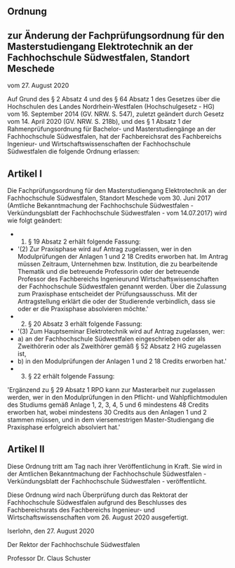 ## Ordnung

## zur Änderung der Fachprüfungsordnung für den Masterstudiengang Elektrotechnik an der Fachhochschule Südwestfalen, Standort Meschede

vom 27. August 2020

Auf Grund des § 2 Absatz 4 und des § 64 Absatz 1 des Gesetzes über die Hochschulen des Landes Nordrhein-Westfalen  (Hochschulgesetz  -  HG)  vom  16.  September  2014  (GV.  NRW.  S.  547),  zuletzt geändert  durch  Gesetz  vom  14.  April  2020  (GV.  NRW.  S.  218b),  und  des  §  1  Absatz  1  der Rahmenprüfungsordnung für Bachelor- und Masterstudiengänge an der Fachhochschule Südwestfalen, hat der Fachbereichsrat des Fachbereichs Ingenieur- und Wirtschaftswissenschaften der Fachhochschule Südwestfalen die folgende Ordnung erlassen:

## Artikel I

Die Fachprüfungsordnung für den Masterstudiengang Elektrotechnik an der Fachhochschule Südwestfalen, Standort Meschede vom 30. Juni 2017 (Amtliche Bekanntmachung der Fachhochschule Südwestfalen - Verkündungsblatt der Fachhochschule Südwestfalen - vom 14.07.2017) wird wie folgt geändert:

- 1. § 19 Absatz 2 erhält folgende Fassung:
- '(2) Zur Praxisphase wird auf Antrag zugelassen, wer in den Modulprüfungen der Anlagen 1 und 2 18 Credits erworben hat. Im Antrag müssen Zeitraum, Unternehmen bzw. Institution, die zu bearbeitende Thematik und die betreuende Professorin oder der betreuende Professor des Fachbereichs Ingenieurund  Wirtschaftswissenschaften  der  Fachhochschule  Südwestfalen  genannt  werden.  Über  die Zulassung zum Praxisphase entscheidet der Prüfungsausschuss. Mit der Antragstellung erklärt die oder der Studierende verbindlich, dass sie oder er die Praxisphase absolvieren möchte.'
- 2. § 20 Absatz 3 erhält folgende Fassung:
- '(3) Zum Hauptseminar Elektrotechnik wird auf Antrag zugelassen, wer:
- a)     an der Fachhochschule Südwestfalen eingeschrieben oder als Zweithörerin oder als Zweithörer gemäß § 52 Absatz 2 HG zugelassen ist,
- b) in den Modulprüfungen der Anlagen 1 und 2 18 Credits erworben hat.'
- 3. § 22 erhält folgende Fassung:

'Ergänzend  zu  §  29  Absatz  1  RPO  kann  zur  Masterarbeit  nur  zugelassen  werden,  wer  in  den Modulprüfungen in den Pflicht- und Wahlpflichtmodulen des Studiums gemäß Anlage 1, 2, 3, 4, 5 und 6 mindestens 48 Credits erworben hat, wobei mindestens 30 Credits aus den Anlagen 1 und 2 stammen müssen, und in dem viersemestrigen Master-Studiengang die Praxisphase erfolgreich absolviert hat.'

## Artikel II

Diese Ordnung tritt am Tag nach ihrer Veröffentlichung in Kraft. Sie wird in der Amtlichen Bekanntmachung der Fachhochschule Südwestfalen -Verkündungsblatt der Fachhochschule Südwestfalen - veröffentlicht.

Diese Ordnung wird nach Überprüfung durch das Rektorat der Fachhochschule Südwestfalen aufgrund des Beschlusses des Fachbereichsrats des Fachbereichs Ingenieur- und Wirtschaftswissenschaften vom 26. August 2020 ausgefertigt.

Iserlohn, den 27. August 2020

Der Rektor der Fachhochschule Südwestfalen

Professor Dr. Claus Schuster